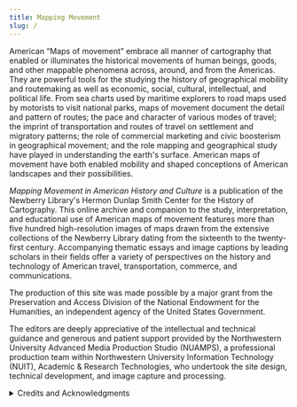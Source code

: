 ```yaml
---
title: Mapping Movement
slug: /
---
```


<script>
    import Image from '$comps/image.svelte'
    import {base} from '$app/paths'
</script>

American “Maps of movement” embrace all manner of cartography that enabled or illuminates the historical movements of human beings, goods, and other mappable phenomena across, around, and from the Americas. They are powerful tools for the studying the history of geographical mobility and routemaking as well as economic, social, cultural, intellectual, and political life. From sea charts used by maritime explorers to road maps used by motorists to visit national parks, maps of movement document the detail and pattern of routes; the pace and character of various modes of travel; the imprint of transportation and routes of travel on settlement and migratory patterns; the role of commercial marketing and civic boosterism in geographical movement; and the role mapping and geographical study have played in understanding the earth's surface. American maps of movement have both enabled mobility and shaped conceptions of American landscapes and their possibilities.

_Mapping Movement in American History and Culture_ is a publication of the Newberry Library's Hermon Dunlap Smith Center for the History of Cartography. This online archive and companion to the study, interpretation, and educational use of American maps of movement features more than five hundred high-resolution images of maps drawn from the extensive collections of the Newberry Library dating from the sixteenth to the twenty-first century. Accompanying thematic essays and image captions by leading scholars in their fields offer a variety of perspectives on the history and technology of American travel, transportation, commerce, and communications.

The production of this site was made possible by a major grant from the Preservation and Access Division of the National Endowment for the Humanities, an independent agency of the United States Government.

The editors are deeply appreciative of the intellectual and technical guidance and generous and patient support provided by the Northwestern University Advanced Media Production Studio (NUAMPS), a professional production team within Northwestern University Information Technology (NUIT), Academic & Research Technologies, who undertook the site design, technical development, and image capture and processing.

<Image index=1 home />
<details>
<summary>Credits and Acknowledgments</summary>

All essays in _Mapping Movement in American History and Culture_ were subject to double-blind peer review. The editors are grateful for the conscientious work of many peer reviews, who must remain nameless.

_Coeditors:_

- James R. Akerman, The Newberry Library (Project Director)
- Peter Nekola, The Newberry Library

_Project Advisors:_

- Michael P. Conzen, University of Chicago
- Gerald A. Danzer, University of Illinois at Chicago
- Ronald Grim, Boston Public Library
- Jo Guldi, Brown University
- David Rumsey, Cartography Associates
- Susan Schulten, University of Denver

Many departments of the Newberry Library cooperated in the creation of this resource, including:

_The Newberry Library, Department of Digital Images and Services:_

- Jennifer Thom
- Catherine Gass
- John Powell
- Adam Strohm

_The Newberry Library, Department of Collection Services:_

- Linda Ballinger
- Patrick Morris
- Jessica Grzegorski
- Graham Greer

_The Newberry Library, Editorial Staff:_

- Will Gosner
- Anne E. Cullen
- Jarrett P. Dunning
- Kristin Emery
- Andrew Epps
- Douglas Knox
- Maisie O'Malley

_Editorial Assistants:_

- Daniel Greenberg
- Daniel Jacobs

_The Newberry Library, Department of Conservation Services:_

- Lesa Dowd
- Linda Kinnaman
- Barbara Korbel
- Kaytee Meade
- Virginia Meredith
- Becky Saiki

_The Newberry Library, Department of Information Technology:_

- Drin Gyuk

This project could not have been undertaken without the support of:

- James Grossman
- Daniel Greene
- David Spadafora
- Diane Dillon
- D. Bradford Hunt

This project also owes much to the tireless work of the Newberry Library Special Collections and General Reading Room Staff.

Additional materials appear in the archive through the courtesy of:

- Arthur and Janet Holzheimer
- The British Library
- The Milwaukee Public Library
- The United States Army Corps of Engineers

The following contributors gifted materials for the project to the Newberry Library:

- James R. Akerman
- Gerald A. Danzer
- Ralph E. Ehrenberg
- Peter Nekola

![N.E.H.]({base}/NEH-Preferred-Seal820.jpg)

</details>

